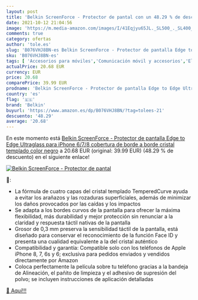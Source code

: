 ```yaml
---
layout: post
title: 'Belkin ScreenForce - Protector de pantal con un 48.29 % de descuento'
date: 2021-10-12 21:04:56
image: 'https://m.media-amazon.com/images/I/41Eqjyu65JL._SL500_._SL400_.jpg'
comments: true
category: ofertas
author: 'tole.es'
slug: 'B076VHJ8BN-es Belkin ScreenForce - Protector de pantalla Edge to Edge...'
sku: 'B076VHJ8BN-es'
tags: [ 'Accesorios para móviles','Comunicación móvil y accesorios','Electrónica','Mantenimiento, cuidado y reparaciones de teléfonos móviles','Protectores de pantalla para móviles','belkin','iphone', ]
actualPrice: 20.68 EUR
currency: EUR
price: 20.68
comparePrice: 39.99 EUR
prodname: 'Belkin ScreenForce - Protector de pantalla Edge to Edge Ultraglass para iPhone 6/7/8  cobertura de borde a borde  cristal templado  color negro'
country: 'es'
flag: '🇪🇸'
brand: 'Belkin'
buyurl: 'https://www.amazon.es/dp/B076VHJ8BN/?tag=tolees-21'
descuento: '48.29'
average: '20.68'
---
```


En este momento está [Belkin ScreenForce - Protector de pantalla Edge to Edge Ultraglass para iPhone 6/7/8  cobertura de borde a borde  cristal templado  color negro](https://www.amazon.es/dp/B076VHJ8BN/?tag=tolees-21) a 20.68 EUR (original: 39.99 EUR) (48.29 %  de descuento) en el siguiente enlace!

[![Belkin ScreenForce - Protector de pantal](https://m.media-amazon.com/images/I/41Eqjyu65JL._SL500_._SL400_.jpg)](https://www.amazon.es/dp/B076VHJ8BN/?tag=tolees-21)

🔎:

- La fórmula de cuatro capas del cristal templado TemperedCurve ayuda a evitar los arañazos y las rozaduras superficiales, además de minimizar los daños provocados por las caídas y los impactos
- Se adapta a los bordes curvos de la pantalla para ofrecer la máxima flexibilidad, más durabilidad y mejor protección sin renunciar a la claridad y respuesta táctil nativas de la pantalla
- Grosor de 0,3 mm preserva la sensibilidad táctil de la pantalla, está diseñado para conservar el reconocimiento de la función Face ID y presenta una cualidad equivalente a la del cristal auténtico
- Compatibilidad y garantía: Compatible solo con los teléfonos de Apple iPhone 8, 7, 6s y 6; exclusiva para pedidos enviados y vendidos directamente por Amazon
- Coloca perfectamente la película sobre tu teléfono gracias a la bandeja de Alineación, el pañito de limpieza y el adhesivo de supresión del polvo; se incluyen instrucciones de aplicación detalladas

[🛒 Aquí!!!](https://www.amazon.es/dp/B076VHJ8BN/?tag=tolees-21)
